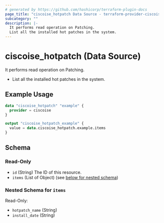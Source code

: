 ```yaml
---
# generated by https://github.com/hashicorp/terraform-plugin-docs
page_title: "ciscoise_hotpatch Data Source - terraform-provider-ciscoise"
subcategory: ""
description: |-
  It performs read operation on Patching.
  List all the installed hot patches in the system.
---
```


# ciscoise_hotpatch (Data Source)

It performs read operation on Patching.

- List all the installed hot patches in the system.

## Example Usage

```terraform
data "ciscoise_hotpatch" "example" {
  provider = ciscoise
}

output "ciscoise_hotpatch_example" {
  value = data.ciscoise_hotpatch.example.items
}
```

<!-- schema generated by tfplugindocs -->
## Schema

### Read-Only

- `id` (String) The ID of this resource.
- `items` (List of Object) (see [below for nested schema](#nestedatt--items))

<a id="nestedatt--items"></a>
### Nested Schema for `items`

Read-Only:

- `hotpatch_name` (String)
- `install_date` (String)


